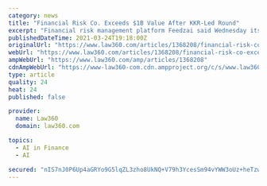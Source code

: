 ```yaml
---
category: news
title: "Financial Risk Co. Exceeds $1B Value After KKR-Led Round"
excerpt: "Financial risk management platform Feedzai said Wednesday its valuation has jumped above $1 billion after the company landed $200 million in a funding round led by asset manager KKR."
publishedDateTime: 2021-03-24T19:18:00Z
originalUrl: "https://www.law360.com/articles/1368208/financial-risk-co-exceeds-1b-value-after-kkr-led-round"
webUrl: "https://www.law360.com/articles/1368208/financial-risk-co-exceeds-1b-value-after-kkr-led-round"
ampWebUrl: "https://www.law360.com/amp/articles/1368208"
cdnAmpWebUrl: "https://www-law360-com.cdn.ampproject.org/c/s/www.law360.com/amp/articles/1368208"
type: article
quality: 24
heat: 24
published: false

provider:
  name: Law360
  domain: law360.com

topics:
  - AI in Finance
  - AI

secured: "nIS7nJ0P6Up4aGRYo9G5lqZL3zho8UkNQ+V79h3YcesSm94vYWW3oUz+heTzwuJXbqey18tkW8T8+EWmdwPiO7M84QwmHbUxGG7a3A9NIrqgc57wVEK/D/jnuMYkU/VQTXwhKfzZJp8Nwi3G4n9dialSfaOAEXZMHVust/wKtg/slXCyxr/nv0T6EKkErbRA0LFQMOm7o0Idv7yzAiStzEXtB6uXJOkHnX1R0jtdSMTplCMHCOmM1B+JuFp3bPuiK/C4yFLeSfwwQDQp+JlQrsLB2j0z2WmiBXrP0EwtkdI3wWFnRC4zitlC+ogHxafmhXbBO8R3gaw2lrysW4oNguUyfOHX47NrTBI9XIUdwrE=;jZxOrews41R7T6wmzrEprQ=="
---
```


